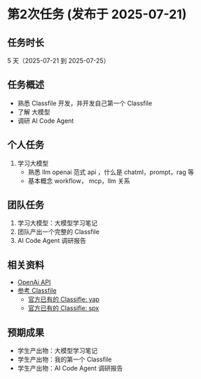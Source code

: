 # 第2次任务 (发布于 2025-07-21)

## 任务时长

5 天（2025-07-21 到 2025-07-25）

## 任务概述

- 熟悉 Classfile 开发，并开发自己第一个 Classfile
- 了解 大模型
- 调研 AI Code Agent

## 个人任务

1. 学习大模型
    - 熟悉 llm openai 范式 api ，什么是 chatml，prompt，rag  等
	- 基本概念 workflow， mcp，llm 关系

## 团队任务

1. 学习大模型：大模型学习笔记
2. 团队产出一个完整的 Classfile
3. AI Code Agent 调研报告

## 相关资料

- [OpenAi API](https://platform.openai.com/docs/api-reference/chat/create)
- [参考 Classfile](http://github.com/go-wyvern/gplot)
  - [官方已有的 Classifle: yap](http://github.com/goplus/yap)
  - [官方已有的 Classifle: spx](http://github.com/goplus/spx)

## 预期成果

- 学生产出物：大模型学习笔记
- 学生产出物：我的第一个 Classfile
- 学生产出物：AI Code Agent 调研报告

